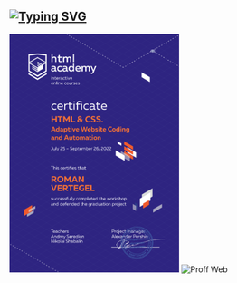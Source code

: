 ## [![Typing SVG](https://readme-typing-svg.herokuapp.com?font=Fira+Code&pause=1000&color=F4F7F5&width=435&lines=Certificates)](https://git.io/typing-svg)

<img src="assets/Adaptive HTML CSS EN-1.png" width="300" alt="Adaptive Web"> 
<img src="assets/Proff.Website Coding-1" width="300" alt="Proff Web"> 